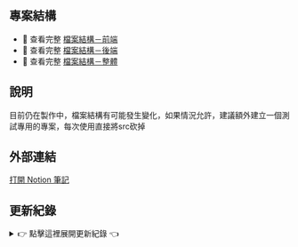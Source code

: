 ## 專案結構
- 📁 查看完整 [檔案結構－前端](./docs/檔案結構－前端.txt)
- 📁 查看完整 [檔案結構－後端](./docs/檔案結構－後端.txt)
- 📁 查看完整 [檔案結構－整體](./docs/檔案結構－整體.txt)


## 說明
目前仍在製作中，檔案結構有可能發生變化，如果情況允許，建議額外建立一個測試專用的專案，每次使用直接將src砍掉


## 外部連結
[打開 Notion 筆記](https://www.notion.so/1d5d07d9b596803dbaabc42779d44084)


## 更新紀錄

<details>
<summary>👉 點擊這裡展開更新紀錄 👈</summary>

<hr>

<details>
<summary>0609｜測試railway全端部屬</summary>

- **新增**
  - railway前後端連接GitHub部屬測試
- **更新**
  - 分離式部屬資料庫改為alwaysdata測試

</details>

<details>
<summary>0608｜進度丟失</summary>

- **新增**
  - 忘記更新了什麼，找不到紀錄了

</details>

<details>
<summary>0607｜註冊密碼加密與登入功能實作</summary>

- **新增**
  - 註冊密碼使用 bcrypt插件 進行 HASH加密
- **更新**
  - login功能委託GPT完成(尚未搞懂)
  - railway的users資料表重構

</details>

<details>
<summary>0606｜後端index.js插件功能拆分</summary>

- **新增**
  - 根據.env設定選擇當前資料庫
- **更新**
  - 將插件功能從後端index.js中拆出方便維護(cors、session、routes)
  - 建立login基本架構(未實作)

</details>

<details>
<summary>0605｜測試Azure雲端部屬與註冊資料傳到SQL</summary>

- **新增**
  - Azure雲端部屬，可抓取上面的SQL資料
- **更新**
  - 後端網站檔案重構(邏輯：index => routes => controllers => models => dao )
  - 註冊功能的資料順利上傳SQL

</details>

<details>
<summary>0604｜測試雲端分離式部屬與前端重構</summary>

- **新增**
  - 前端使用 Vercel 部屬，有人進入網頁時才會消耗額度，月初刷新
  - 後端使用 Render 部屬，每月可開啟 750 小時與限量額度，月初刷新(似乎可以自動休眠)
  - 資料庫使用 Railway 部屬，放上去後不用開啟也可以抓到資料
- **更新**
  - 前端網站檔案重構(邏輯：View => Page => Area)
  - 字體檔案從 ttf 轉為 woff2(更省空間)

</details>

<details>
<summary>0603｜註冊驗證碼實作</summary>

- **新增**
  - 註冊頁面的驗證碼圖片(需用cmd開後端)
  - 註冊頁面的驗證功能，但還需搞懂(需用cmd開後端)

</details>

<details>
<summary>0602｜前端設計基本結束</summary>

- **新增**
  - 後端連接雲端部屬抓取資料
- **更新**
  - 登入、註冊、會員頁面主體完成，未來應該只做細調

</details>

<details>
<summary>0529｜細調響應式設計與會員專區地址</summary>

- **新增**
  - 會員專區新增地址欄位
- **更新**
  - 登入與註冊頁面響應式細調

</details>

<details>
<summary>0528｜登入Vue頁面CSS重製完成</summary>

- **新增**
  - 會員專區HTML轉Vue完成
  - 資料庫的會員資料表初期設計
- **更新**
  - 登入頁面響應式完成

</details>

<details>
<summary>0527｜登入與註冊Vue頁面CSS重製(未完成)</summary>

- **更新**
  - 登入頁面歡迎區響應式完成、登入區未調整
  - 註冊頁面響應式重製完成

</details>

<details>
<summary>0526｜登入頁面CSS重製(未完成)</summary>

- **新增**
  - CSS響應式標準模板(感謝尤乙淳同學提供的樣板)
- **更新**
  - 開始將登入頁面的CSS完全重製，目前進度到設定版面寬度

</details>

<details>
<summary>0525｜會員專區HTML設計完成</summary>

- **新增**
  - 完整書籍資料EXCEL表格
- **更新**
  - 會員頁面完整設計完成，但只實裝個人設定分區

</details>

<details>
<summary>0524｜會員介面設定功能初期設計</summary>

- **新增**
  - 完整書籍資料EXCEL表格
- **更新**
  - 會員頁面設定區HTML設計

</details>

<details>
<summary>0523｜檔案結構重構與建立會員VUE</summary>

- **新增**
  - Vue會員頁面簡易建立完成
  - 會員頁面功能HTML功能規劃
  - 通用浮窗元件
- **更新**
  - 檔案結構整體重構
  - 登入區引用新增22條名言作者

</details>

<details>
<summary>0522｜註冊頁面驗證條件完善與響應式精修</summary>

- **更新**
  - 註冊頁面響應式設計細微調整並美化
  - 驗證條件細條規則與提示詞
  - 註冊步驟元件所有文字整理至 data.message 集中管理

</details>

<details>
<summary>0521｜註冊頁面完成元件化、驗證條件與響應式</summary>

- **更新**
  - 註冊頁面完成元件化
  - 註冊頁面基本驗證功能完成
  - 註冊頁面基本響應式設計完成

</details>

<details>
<summary>0520｜註冊頁面Step1完成元件化與驗證條件</summary>

- **更新**
  - 註冊頁面的 Step1 完成元件化
  - Step1 的帳號、密碼、重複密碼的驗證功能完成

</details>

<details>
<summary>0519｜更新字體與 VUE 註冊頁面元件化 (未完成)</summary>

- **新增**
  - src新增王翰宗開源系列字體(根目錄有設捷徑)
- **更新**
  - 註冊頁面嘗試元件化，但尚未完成

</details>

<details>
<summary>0518｜會員專區 WEB 與 登入註冊 VUE</summary>

- **新增**
  - 會員專區初步功能完成
  - 增加 檔案結構與待更新 備忘文件
- **更新**
  - 將 登入與註冊 轉成VUE寫法(src資料夾)

</details>

<details>
#<summary>0517｜註冊與登入頁面 - WEB 初版</summary>

- **新增**
  - 登入頁面大致效果展示
  - 註冊頁面簡易流程展示(未完成)
  - 使用 Themes.css 來統一管理主題顏色

</details>

</details>